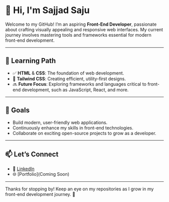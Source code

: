 # 👋 Hi, I'm Sajjad Saju  

Welcome to my GitHub! I’m an aspiring **Front-End Developer**, passionate about crafting visually appealing and responsive web interfaces. 
My current journey involves mastering tools and frameworks essential for modern front-end development.  

---

## 🌱 Learning Path  
- ✅ **HTML** & **CSS**: The foundation of web development.  
- 🚀 **Tailwind CSS**: Creating efficient, utility-first designs.  
- 🔜 **Future Focus**: Exploring frameworks and languages critical to front-end development, such as JavaScript, React, and more.  

---

## 🎯 Goals  
- Build modern, user-friendly web applications.  
- Continuously enhance my skills in front-end technologies.  
- Collaborate on exciting open-source projects to grow as a developer.  

---

## 📫 Let’s Connect  
- 💼 [LinkedIn](https://linkedin.com/in/sajjadsaju)  
- 🌐 [Portfolio](Coming Soon)  

---

Thanks for stopping by! Keep an eye on my repositories as I grow in my front-end development journey. 🚀
